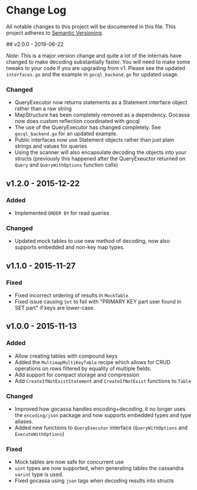 # Change Log
All notable changes to this project will be documented in this file.
This project adheres to [Semantic Versioning](http://semver.org/).

## v2.0.0 - 2019-06-22

*Note*: This is a major version change and quite a lot of the internals have changed to make decoding substantially faster. You will need to make some tweaks to your code if you are upgrading from v1. Please see the updated `interfaces.go` and the example in `gocql_backend.go` for updated usage.

### Changed
 - QueryExecutor now returns statements as a Statement interface object rather than a raw string
 - MapStructure has been completely removed as a dependency. Gocassa now does custom reflection coordinated with gocql
 - The use of the QueryExecutor has changed completely. See `gocql_backend.go` for an updated example.
 - Public interfaces now use Statement objects rather than just plain strings and values for queries
 - Using the scanner will also encapsulate decoding the objects into your structs (previously this happened after the QueryExeuctor returned on `Query` and `QueryWithOptions` function calls)

## v1.2.0 - 2015-12-22

### Added
 - Implemented `ORDER BY` for read queries

### Changed
 - Updated mock tables to use new method of decoding, now also supports embedded and non-key map types.

## v1.1.0 - 2015-11-27

### Fixed
 - Fixed incorrect ordering of results in `MockTable`
 - Fixed issue causing `Set` to fail with "PRIMARY KEY part user found in SET part" if keys are lower-case.

## v1.0.0 - 2015-11-13

### Added
 - Allow creating tables with compound keys
 - Added the `MultimapMultiKeyTable` recipe which allows for CRUD operations on rows filtered by equality of multiple fields.
 - Add support for compact storage and compression
 - Add `CreateIfNotExistStatement` and `CreateIfNotExist` functions to `Table`

### Changed
 - Improved how gocassa handles encoding+decoding, it no longer uses the `encoding/json` package and now supports embedded types and type aliases.
 - Added new functions to `QueryExecutor` interface (`QueryWithOptions` and `ExecuteWithOptions`)

### Fixed
 - Mock tables are now safe for concurrent use
 - `uint` types are now supported, when generating tables the cassandra `varint` type is used.
 - Fixed gocassa using `json` tags when decoding results into structs
